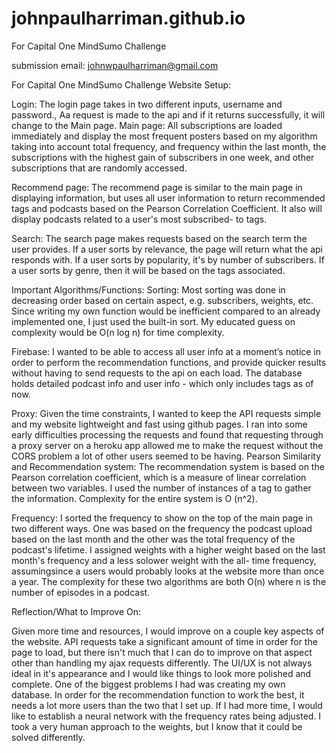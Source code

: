 # johnpaulharriman.github.io
For Capital One MindSumo Challenge

submission email: johnwpaulharriman@gmail.com

For Capital One MindSumo Challenge
Website Setup:

Login: The login page takes in two different inputs, username and password., Aa request is made to the api and if it returns successfully, it will change to the Main page.
Main page: All subscriptions are loaded immediately and display the most frequent posters based on my algorithm taking into account total frequency,  and frequency within the last month, the subscriptions with the highest gain of subscribers in one week, and other subscriptions that are randomly accessed.

Recommend page: The recommend page is similar to the main page in displaying information, but uses all user information to return recommended tags and podcasts based on the Pearson Correlation Coefficient. It also will display podcasts related to a user's most subscribed- to tags.

Search: The search page makes requests based on the search term the user provides. If a user sorts by relevance, the page will return what the api responds with. If a user sorts by popularity, it's by number of subscribers. If a user sorts by genre, then it will be based on the tags associated.

Important Algorithms/Functions:
Sorting: Most sorting was done in decreasing order based on certain aspect, e.g. subscribers, weights, etc. Since writing my own function would be inefficient compared to an already implemented one, I just used the built-in sort. My educated guess on complexity would be O(n log n) for time complexity.

Firebase: I wanted to be able to access all user info at a moment’s notice in order to perform the recommendation functions, and provide quicker results without having to send requests to the api on each load. The database holds detailed podcast info and user info  - which only includes tags as of now.

Proxy: Given the time constraints, I wanted to keep the API requests simple and my website lightweight and fast using github pages. I ran into some early difficulties processing the requests and found that requesting through a proxy server on a heroku app allowed me to make the request without the CORS problem a lot of other users seemed to be having.
Pearson Similarity and Recommendation system: The recommendation system is based on the Pearson correlation coefficient, which is a measure of linear correlation between two variables. I used the number of instances of a tag to gather the information. Complexity for the entire system is O (n^2).

Frequency: I sorted the frequency to show on the top of the main page in two different ways. One was based on the frequency the podcast upload based on the last month and the other was the total frequency of the podcast's lifetime. I assigned weights with a higher weight based on the last month's frequency and a less solower weight with the all- time frequency, assumingsince a users would probably looks at the website more than once a year. The complexity for these two algorithms are both O(n) where n is the number of episodes in a podcast.

Reflection/What to Improve On:

Given more time and resources, I would improve on a couple key aspects of the website. API requests take a significant amount of time in order for the page to load, but there isn't much that I can do to improve on that aspect other than handling my ajax requests differently. The UI/UX is not always ideal in it's appearance and I would like things to look more polished and complete. One of the biggest problems I had was creating my own database. In order for the recommendation function to work the best, it needs a lot more users than the two that I set up.
If I had more time, I would like to establish a neural network with the frequency rates being adjusted. I took a very human approach to the weights, but I know that it could be solved differently.


